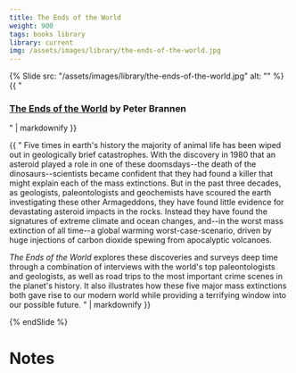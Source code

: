 ```yaml
---
title: The Ends of the World
weight: 900
tags: books library
library: current
img: /assets/images/library/the-ends-of-the-world.jpg
---
```


{% Slide src: "/assets/images/library/the-ends-of-the-world.jpg" alt: "" %} {{ "
### [The Ends of the World](http://peterbrannen.com/) by Peter Brannen
" | markdownify }}

<div class="text-sm mtm"> {{ "
Five times in earth's history the majority of animal life has been wiped out in geologically brief catastrophes. With the discovery in 1980 that an asteroid played a role in one of these doomsdays--the death of the dinosaurs--scientists became confident that they had found a killer that might explain each of the mass extinctions. But in the past three decades, as geologists, paleontologists and geochemists have scoured the earth investigating these other Armageddons, they have found little evidence for devastating asteroid impacts in the rocks. Instead they have found the signatures of extreme climate and ocean changes, and--in the worst mass extinction of all time--a global warming worst-case-scenario, driven by huge injections of carbon dioxide spewing from apocalyptic volcanoes. 

<i>The Ends of the World</i> explores these discoveries and surveys deep time through a combination of interviews with the world's top paleontologists and geologists, as well as road trips to the most important crime scenes in the planet's history. It also illustrates how these five major mass extinctions both gave rise to our modern world while providing a terrifying window into our possible future.
" | markdownify }}
</div>
{% endSlide %}

# Notes
